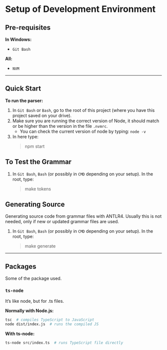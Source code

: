# Setup of Development Environment

## Pre-requisites

**In Windows:**
- `Git Bash`

**All:**
- `NVM`

---

## Quick Start

**To run the parser:**

1. In `Git Bash` or `Bash`, go to the root of this project (where you have this project saved on your drive).
2. Make sure you are running the correct version of Node, it should match or be higher than the version in the file `.nvmrc`.
    - You can check the current version of node by typing: `node -v`
3. In here type:
    > npm start

## To Test the Grammar

1. In `Git Bash`, `Bash` (or possibly in `CMD` depending on your setup). In the root, type:
    > make tokens

## Generating Source

Generating source code from grammar files with ANTLR4. Usually this is not needed, only if new or updated grammar files are used.

1. In `Git Bash`, `Bash` (or possibly in `CMD` depending on your setup). In the root, type:
    > make generate

---

## Packages

Some of the package used.

### `ts-node`

It’s like node, but for .ts files.

**Normally with Node.js:**
```bash
tsc  # compiles TypeScript to JavaScript
node dist/index.js  # runs the compiled JS
```

**With ts-node:**
```bash
ts-node src/index.ts  # runs TypeScript file directly
```
